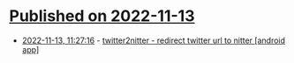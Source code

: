 # [Published on 2022-11-13](index.md)

* [2022-11-13, 11:27:16](https://lobste.rs/s/2gfudm/twitter2nitter_redirect_twitter_url) - [twitter2nitter - redirect twitter url to nitter [android app]](https://github.com/AucT/twitter2nitter)
